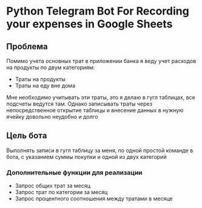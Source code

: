 # Python Telegram Bot For Recording your expenses in Google Sheets
## Проблема
Помимо учета основных трат в приложении банка я веду учет расходов на продукты по двум категориям:
* Траты на продукты
* Траты на еду вне дома

Мне необходимо учитывать эти траты, это я делаю в гугл таблицах, все подсчеты ведутся там. Однако записывать траты через непосредственное открытие таблицы и внесение данных в нужную ячейку довольно неудобно и долго
## Цель бота
Выполнять записи в гугл таблицу за меня, по одной простой команде в бота, с указанием суммы покупки и одной из двух категорий
### Дополнительные функции для реализации
* Запрос общих трат за месяц
* Запрос трат по категории за месяц
* Запрос процентного соотношения между тратами в месяце